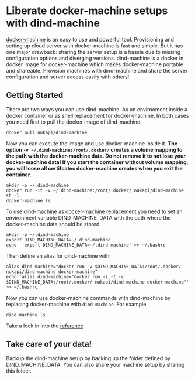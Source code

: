 # Liberate docker-machine setups with dind-machine

[docker-machine](https://github.com/docker/machine) is an easy to use and powerful tool. Provisioning and setting up 
cloud server with docker-machine is fast and simple. But it has one major drawback: sharing the server setup is a 
hassle due to missing configuration options and diverging versions. dind-machine is a docker in docker image 
for docker-machine which makes docker-machine portable and shareable. Provision machines with dind-machine and 
share the server configuration and server access easily with others!

## Getting Started

There are two ways you can use dind-machine. As an envirnoment inside a docker container or as shell
replacement for docker-machine. In both cases you need first to pull the docker image of dind-machine:
```
docker pull nukapi/dind-machine
```  

Now you can execute the image and use docker-machine inside it. **The option `-v ~/.dind-machine:/root/.docker/`
creates a volume mapping to the path with the docker-machine data. Do not remove it to not lose your docker-machine data! 
If you start the container without volume mapping, you will loose all certifcates docker-machine creates when you exit the container.**


```
mkdir -p ~/.dind-machine
docker run -it -v ~/.dind-machine:/root/.docker/ nukapi/dind-machine sh -l
docker-machine ls
```

To use dind-machine as docker-machine replacement you need to set an environment variable
DIND_MACHINE_DATA with the path where the docker-machine data should be stored. 

```
mkdir -p ~/.dind-machine
export DIND_MACHINE_DATA=~/.dind-machine
echo  'export DIND_MACHINE_DATA=~/.dind-machine' >> ~/.bashrc
```  
Then define an alias for dind-machine with:  
```
alias dind-machine="docker run -v $DIND_MACHINE_DATA:/root/.docker/ nukapi/dind-machine docker-machine"
echo 'alias dind-machine="docker run -i -t -v $DIND_MACHINE_DATA:/root/.docker/ nukapi/dind-machine docker-machine"' >> ~/.bashrc
```  

Now you can use docker-machine commands with dind-machine by replacing docker-machine with `dind-machine`. 
For example 
```
dind-machine ls
```
Take a look in into the [reference](https://docs.docker.com/machine/reference/)

## Take care of your data!
Backup the dind-machine setup by backing up the folder defined by DIND_MACHINE_DATA. You can also share your machine setup by sharing this folder.
